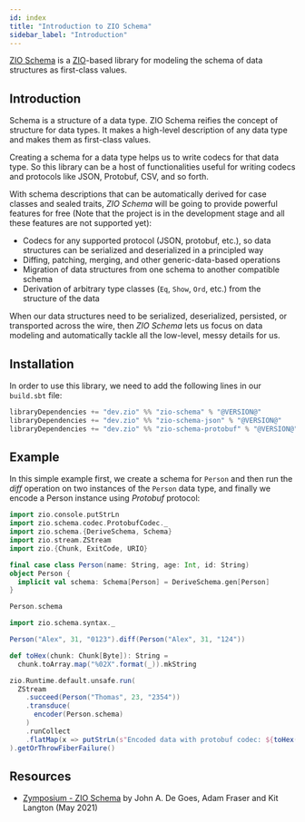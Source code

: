 ```yaml
---
id: index
title: "Introduction to ZIO Schema"
sidebar_label: "Introduction"
---
```


[ZIO Schema](https://github.com/zio/zio-schema) is a [ZIO](https://zio.dev)-based library for modeling the schema of data structures as first-class values.

## Introduction

Schema is a structure of a data type. ZIO Schema reifies the concept of structure for data types. It makes a high-level description of any data type and makes them as first-class values.

Creating a schema for a data type helps us to write codecs for that data type. So this library can be a host of functionalities useful for writing codecs and protocols like JSON, Protobuf, CSV, and so forth.

With schema descriptions that can be automatically derived for case classes and sealed traits, _ZIO Schema_ will be going to provide powerful features for free (Note that the project is in the development stage and all these features are not supported yet):

- Codecs for any supported protocol (JSON, protobuf, etc.), so data structures can be serialized and deserialized in a principled way
- Diffing, patching, merging, and other generic-data-based operations
- Migration of data structures from one schema to another compatible schema
- Derivation of arbitrary type classes (`Eq`, `Show`, `Ord`, etc.) from the structure of the data

When our data structures need to be serialized, deserialized, persisted, or transported across the wire, then _ZIO Schema_ lets us focus on data modeling and automatically tackle all the low-level, messy details for us.

## Installation

In order to use this library, we need to add the following lines in our `build.sbt` file:

```scala
libraryDependencies += "dev.zio" %% "zio-schema" % "@VERSION@"
libraryDependencies += "dev.zio" %% "zio-schema-json" % "@VERSION@"
libraryDependencies += "dev.zio" %% "zio-schema-protobuf" % "@VERSION@"
```

## Example

In this simple example first, we create a schema for `Person` and then run the _diff_ operation on two instances of the `Person` data type, and finally we encode a Person instance using _Protobuf_ protocol:

```scala
import zio.console.putStrLn
import zio.schema.codec.ProtobufCodec._
import zio.schema.{DeriveSchema, Schema}
import zio.stream.ZStream
import zio.{Chunk, ExitCode, URIO}

final case class Person(name: String, age: Int, id: String)
object Person {
  implicit val schema: Schema[Person] = DeriveSchema.gen[Person]
}

Person.schema

import zio.schema.syntax._

Person("Alex", 31, "0123").diff(Person("Alex", 31, "124"))

def toHex(chunk: Chunk[Byte]): String =
  chunk.toArray.map("%02X".format(_)).mkString

zio.Runtime.default.unsafe.run(
  ZStream
    .succeed(Person("Thomas", 23, "2354"))
    .transduce(
      encoder(Person.schema)
    )
    .runCollect
    .flatMap(x => putStrLn(s"Encoded data with protobuf codec: ${toHex(x)}"))
).getOrThrowFiberFailure()
```


## Resources

- [Zymposium - ZIO Schema](https://www.youtube.com/watch?v=GfNiDaL5aIM) by John A. De Goes, Adam Fraser and Kit Langton (May 2021)
